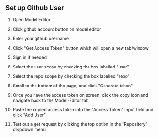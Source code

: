 ## Set up Github User

1. Open Model Editor

2. Click github account button on model editor

3. Enter your github username

4. Click "Get Access Token" button which will open a new tab/window

5. Sign in if needed

6. Select the user scope by checking the box labelled "user"

7. Select the repo scope by checking the box labelled "repo"

8. Scroll to the bottom of the page, and click "Generate token"

9. Once you have the access token on screen, click the copy icon and navigate back to the Model-Editor tab

10. Paste the copied access token into the "Access Token" input field and click "Add User"

11. Test out a get request by clicking the top option in the "Repository" dropdown menu